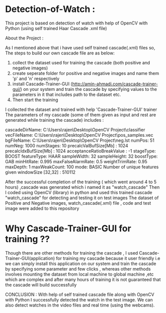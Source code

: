 # Detection-of-Watch :
This project is based on detection of watch with help of OpenCV with Python (using self trained Haar Cascade .xml file) 

About the Project :

As I mentioned above that i have used self trained cascade(.xml) files 
so, The steps to build our own cascade file are as below:
 1) collect the dataset used for training the cascade (both positive and negative images)
 2) create seperate folder for positive and negative images and name them 'p' and 'n' respectively
 3) install Cascade-Trainer-GUI (http://amin-ahmadi.com/cascade-trainer-gui/) on your system and train the cascade by specifying values to the parameters in it
  that includes path to the dataset etc.
 4) Then start the training
 
 I collected the dataset and trained with help 'Cascade-Trainer-GUI' trainer 
The parameters of my cascade (some of them given as input and rest are generated while training the cascade) includes :

cascadeDirName: C:\Users\rajen\Desktop\OpenCV Project\classifier
vecFileName: C:\Users\rajen\Desktop\OpenCV Project\pos_samples.vec
bgFileName: C:\Users\rajen\Desktop\OpenCV Project\neg.lst
numPos: 51
numNeg: 1000
numStages: 10
precalcValBufSize[Mb] : 1024
precalcIdxBufSize[Mb] : 1024
acceptanceRatioBreakValue : -1
stageType: BOOST
featureType: HAAR
sampleWidth: 32
sampleHeight: 32
boostType: GAB
minHitRate: 0.995
maxFalseAlarmRate: 0.5
weightTrimRate: 0.95
maxDepth: 1
maxWeakCount: 100
mode: BASIC
Number of unique features given windowSize [32,32] : 510112
 
After the successful completion of the training ( which went around 4 to 5 hours) ,cascade was generated which i named it as "watch_cascade"
Then I coded using OpenCV (library) in python and used this trained cascade "watch_cascade" for detecting and testing it on test images
The dataset of Positive and Negative images, watch_cascade(.xml) file , code and test image were added to this repository
 
 
# Why Cascade-Trainer-GUI for training ??
Though there are other methods for training the cascade , I used Cascade-Trainer-GUI(application) for training my cascade because it user friendly i.e we can simply install this application on our system and train the cascade by specifying some parameter and few clicks , whereas other methods involves mounting the dataset from local machine to global machine ,etc which are complex and after many hours of training it is not guaranteed that the cascade will build successfully


CONCLUSION :
With help of self trained cascade file along with OpenCV with Python I successfully detected the watch in the test image.
We can also detect  watches in the video files and real time (using the webcams).
    
